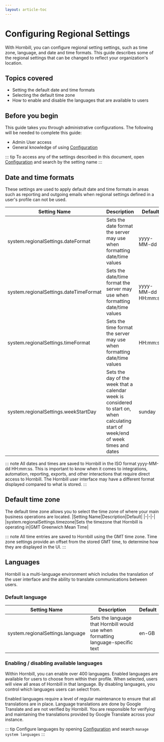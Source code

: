 ```yaml
---
layout: article-toc
---
```

# Configuring Regional Settings
With Hornbill, you can configure regional setting settings, such as time zone, language, and date and time formats. This guide describes some of the regional settings that can be changed to reflect your organization's location. 

## Topics covered
* Setting the default date and time formats
* Selecting the default time zone
* How to enable and disable the languages that are available to users

## Before you begin
This guide takes you through administrative configurations.  The following will be needed to complete this guide:
* Admin User access
* General knowledge of using [Configuration](/esp-config/getting-started/using-configuration)

::: tip
To access any of the settings described in this document, open [Configuration](/esp-config/getting-started/using-configuration) and search by the setting name 
:::

## Date and time formats
These settings are used to apply default date and time formats in areas such as reporting and outgoing emails when regional settings defined in a user's profile can not be used.

|Setting Name|Description|Default|
|-|-|-|
|system.regionalSettings.dateFormat|Sets the date format the server may use when formatting date/time values|yyyy-MM-dd|
|system.regionalSettings.dateTimeFormat|Sets the date/time format the server may use when formatting date/time values|yyyy-MM-dd HH:mm:ss|
|system.regionalSettings.timeFormat|Sets the time format the server may use when formatting date/time values|HH:mm:ss|
|system.regionalSettings.weekStartDay|Sets the day of the week that a calendar week is considered to start on, when calculating start of week/end of week times and dates|sunday|

::: note
All dates and times are saved to Hornbill in the ISO format yyyy-MM-dd HH:mm:ss. This is important to know when it comes to integrations, automation, reporting, exports, and other interactions that require direct access to Hornbill.  The Hornbill user interface may have a different format displayed compared to what is stored.
:::

## Default time zone
The default time zone allows you to select the time zone of where your main business operations are located.
|Setting Name|Description|Default|
|-|-|-|
|system.regionalSettings.timezone|Sets the timezone that Hornbill is operating in|GMT Greenwich Mean Time|

::: note
All time entries are saved to Hornbill using the GMT time zone.  Time zone settings provide an offset from the stored GMT time, to determine how they are displayed in the UI. 
:::

## Languages
Hornbill is a multi-language environment which includes the translation of the user interface and the ability to translate communications between users.

### Default language
|Setting Name|Description|Default|
|-|-|-|
|system.regionalSettings.language|Sets the language that Hornbill would use when formatting language-specific text|en-GB|

### Enabling / disabling available languages
Within Hornbill, you can enable over 400 languages.  Enabled languages are available for users to choose from within their profile.  When selected, users will view all areas of Hornbill in that language. By disabling languages, you control which languages users can select from. 

Enabled languages require a level of regular maintenance to ensure that all translations are in place. Language translations are done by Google Translate and are not verified by Hornbill. You are responsible for verifying and maintaining the translations provided by Google Translate across your instance. 


::: tip
Configure languages by opening [Configuration](/esp-config/getting-started/using-configuration) and search `manage system languages`
:::